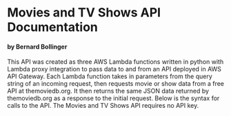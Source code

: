 # Movies and TV Shows API Documentation

#### by Bernard Bollinger

This API was created as three AWS Lambda functions written in python with Lambda proxy integration to pass data to and from an API deployed in AWS API Gateway. Each Lambda function takes in parameters from the query string of an incoming request, then requests movie or show data from a free API at themoviedb.org. It then returns the same JSON data returned by themoviedb.org as a response to the initial request. Below is the syntax for calls to the API. The Movies and TV Shows API requires no API key.
